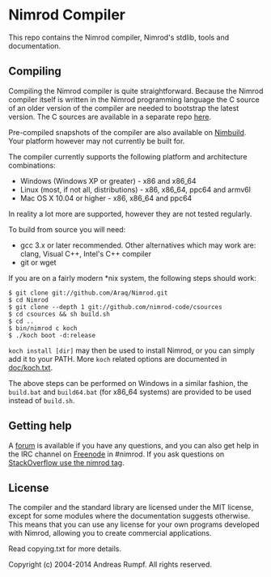# Nimrod Compiler
This repo contains the Nimrod compiler, Nimrod's stdlib, tools and 
documentation.

## Compiling
Compiling the Nimrod compiler is quite straightforward. Because
the Nimrod compiler itself is written in the Nimrod programming language
the C source of an older version of the compiler are needed to bootstrap the
latest version. The C sources are available in a separate repo [here](http://github.com/nimrod-code/csources).

Pre-compiled snapshots of the compiler are also available on
[Nimbuild](http://build.nimrod-lang.org/). Your platform however may not 
currently be built for.

The compiler currently supports the following platform and architecture 
combinations:
  
  * Windows (Windows XP or greater) - x86 and x86_64
  * Linux (most, if not all, distributions) - x86, x86_64, ppc64 and armv6l
  * Mac OS X 10.04 or higher - x86, x86_64 and ppc64
  
In reality a lot more are supported, however they are not tested regularly.

To build from source you will need:

  * gcc 3.x or later recommended. Other alternatives which may work
    are: clang, Visual C++, Intel's C++ compiler
  * git or wget

If you are on a fairly modern *nix system, the following steps should work:

```
$ git clone git://github.com/Araq/Nimrod.git
$ cd Nimrod
$ git clone --depth 1 git://github.com/nimrod-code/csources
$ cd csources && sh build.sh
$ cd ..
$ bin/nimrod c koch
$ ./koch boot -d:release
```

``koch install [dir]`` may then be used to install Nimrod, or you can simply
add it to your PATH. More ``koch`` related options are documented in
[doc/koch.txt](doc/koch.txt).

The above steps can be performed on Windows in a similar fashion, the
``build.bat`` and ``build64.bat`` (for x86_64 systems) are provided to be used
instead of ``build.sh``.

## Getting help
A [forum](http://forum.nimrod-lang.org/) is available if you have any
questions, and you can also get help in the IRC channel on
[Freenode](irc://irc.freenode.net/nimrod) in #nimrod. If you ask questions on
[StackOverflow use the nimrod
tag](http://stackoverflow.com/questions/tagged/nimrod).

## License
The compiler and the standard library are licensed under the MIT license, 
except for some modules where the documentation suggests otherwise. This means 
that you can use any license for your own programs developed with Nimrod, 
allowing you to create commercial applications.

Read copying.txt for more details.

Copyright (c) 2004-2014 Andreas Rumpf.
All rights reserved.
